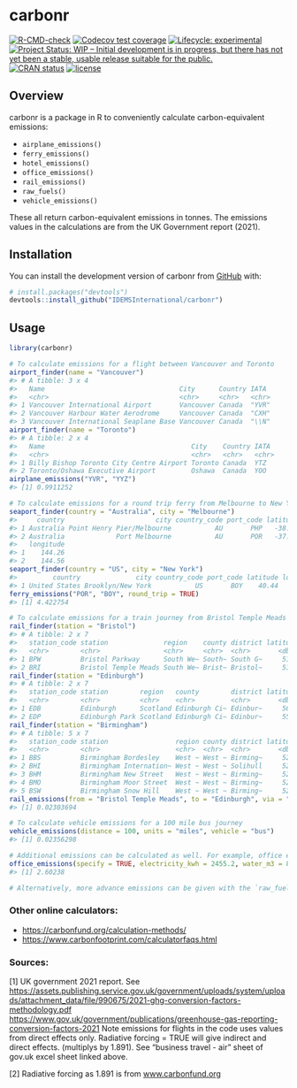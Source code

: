 
<!-- README.md is generated from README.Rmd. Please edit that file -->

# carbonr

<!-- badges: start -->

[![R-CMD-check](https://github.com/IDEMSInternational/carbonr/workflows/R-CMD-check/badge.svg)](https://github.com/IDEMSInternational/carbonr/actions)
[![Codecov test
coverage](https://codecov.io/gh/IDEMSInternational/carbonr/branch/main/graph/badge.svg)](https://app.codecov.io/gh/IDEMSInternational/carbonr?branch=main)
[![Lifecycle:
experimental](https://img.shields.io/badge/lifecycle-experimental-orange.svg)](https://lifecycle.r-lib.org/articles/stages.html#experimental)
[![Project Status: WIP – Initial development is in progress, but there
has not yet been a stable, usable release suitable for the
public.](https://www.repostatus.org/badges/latest/wip.svg)](https://www.repostatus.org/#wip)
[![CRAN
status](https://www.r-pkg.org/badges/version/carbonr)](https://CRAN.R-project.org/package=carbonr)
[![license](https://img.shields.io/badge/license-LGPL%20(%3E=%203)-lightgrey.svg)](https://www.gnu.org/licenses/lgpl-3.0.en.html)
<!-- badges: end -->

## Overview

carbonr is a package in R to conveniently calculate carbon-equivalent
emissions:

-   `airplane_emissions()`
-   `ferry_emissions()`
-   `hotel_emissions()`
-   `office_emissions()`
-   `rail_emissions()`
-   `raw_fuels()`
-   `vehicle_emissions()`

These all return carbon-equivalent emissions in tonnes. The emissions
values in the calculations are from the UK Government report (2021).

## Installation

You can install the development version of carbonr from
[GitHub](https://github.com/) with:

``` r
# install.packages("devtools")
devtools::install_github("IDEMSInternational/carbonr")
```

## Usage

``` r
library(carbonr)

# To calculate emissions for a flight between Vancouver and Toronto
airport_finder(name = "Vancouver")
#> # A tibble: 3 x 4
#>   Name                                  City      Country IATA 
#>   <chr>                                 <chr>     <chr>   <chr>
#> 1 Vancouver International Airport       Vancouver Canada  "YVR"
#> 2 Vancouver Harbour Water Aerodrome     Vancouver Canada  "CXH"
#> 3 Vancouver International Seaplane Base Vancouver Canada  "\\N"
airport_finder(name = "Toronto")
#> # A tibble: 2 x 4
#>   Name                                     City    Country IATA 
#>   <chr>                                    <chr>   <chr>   <chr>
#> 1 Billy Bishop Toronto City Centre Airport Toronto Canada  YTZ  
#> 2 Toronto/Oshawa Executive Airport         Oshawa  Canada  YOO
airplane_emissions("YVR", "YYZ")
#> [1] 0.9911252

# To calculate emissions for a round trip ferry from Melbourne to New York
seaport_finder(country = "Australia", city = "Melbourne")
#>     country                       city country_code port_code latitude
#> 1 Australia Point Henry Pier/Melbourne           AU       PHP   -38.07
#> 2 Australia             Port Melbourne           AU       POR   -37.50
#>   longitude
#> 1    144.26
#> 2    144.56
seaport_finder(country = "US", city = "New York")
#>         country              city country_code port_code latitude longitude
#> 1 United States Brooklyn/New York           US       BOY    40.44    -73.56
ferry_emissions("POR", "BOY", round_trip = TRUE)
#> [1] 4.422754

# To calculate emissions for a train journey from Bristol Temple Meads to Edinburgh Waverley, via Birmingham New Street.
rail_finder(station = "Bristol")
#> # A tibble: 2 x 7
#>   station_code station              region    county district latitude longitude
#>   <chr>        <chr>                <chr>     <chr>  <chr>       <dbl>     <dbl>
#> 1 BPW          Bristol Parkway      South We~ South~ South G~     51.5     -2.54
#> 2 BRI          Bristol Temple Meads South We~ Brist~ Bristol~     51.4     -2.58
rail_finder(station = "Edinburgh")
#> # A tibble: 2 x 7
#>   station_code station        region   county        district latitude longitude
#>   <chr>        <chr>          <chr>    <chr>         <chr>       <dbl>     <dbl>
#> 1 EDB          Edinburgh      Scotland Edinburgh Ci~ Edinbur~     56.0     -3.19
#> 2 EDP          Edinburgh Park Scotland Edinburgh Ci~ Edinbur~     55.9     -3.31
rail_finder(station = "Birmingham")
#> # A tibble: 5 x 7
#>   station_code station                 region county district latitude longitude
#>   <chr>        <chr>                   <chr>  <chr>  <chr>       <dbl>     <dbl>
#> 1 BBS          Birmingham Bordesley    West ~ West ~ Birming~     52.5     -1.88
#> 2 BHI          Birmingham Internation~ West ~ West ~ Solihull     52.5     -1.73
#> 3 BHM          Birmingham New Street   West ~ West ~ Birming~     52.5     -1.90
#> 4 BMO          Birmingham Moor Street  West ~ West ~ Birming~     52.5     -1.89
#> 5 BSW          Birmingham Snow Hill    West ~ West ~ Birming~     52.5     -1.90
rail_emissions(from = "Bristol Temple Meads", to = "Edinburgh", via = "Birmingham New Street")
#> [1] 0.02303694

# To calculate vehicle emissions for a 100 mile bus journey
vehicle_emissions(distance = 100, units = "miles", vehicle = "bus")
#> [1] 0.02356298

# Additional emissions can be calculated as well. For example, office emissions
office_emissions(specify = TRUE, electricity_kwh = 2455.2, water_m3 = 85, heat_kwh = 8764)
#> [1] 2.60238

# Alternatively, more advance emissions can be given with the `raw_fuels()` function.
```

### Other online calculators:

-   <https://carbonfund.org/calculation-methods/>
-   <https://www.carbonfootprint.com/calculatorfaqs.html>

### Sources:

\[1\] UK government 2021 report. See
<https://assets.publishing.service.gov.uk/government/uploads/system/uploads/attachment_data/file/990675/2021-ghg-conversion-factors-methodology.pdf>
<https://www.gov.uk/government/publications/greenhouse-gas-reporting-conversion-factors-2021>
Note emissions for flights in the code uses values from direct effects
only. Radiative forcing = TRUE will give indirect and direct effects.
(multiplys by 1.891). See “business travel - air” sheet of gov.uk excel
sheet linked above.

\[2\] Radiative forcing as 1.891 is from www.carbonfund.org
